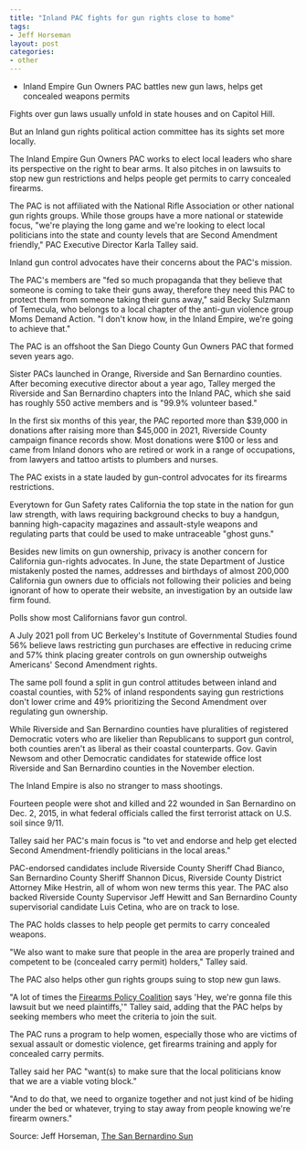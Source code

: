 ```yaml
---
title: "Inland PAC fights for gun rights close to home"
tags:
- Jeff Horseman
layout: post
categories:
- other
---
```


- Inland Empire Gun Owners PAC battles new gun laws, helps get concealed weapons permits

Fights over gun laws usually unfold in state houses and on Capitol Hill.

But an Inland gun rights political action committee has its sights set more locally.

The Inland Empire Gun Owners PAC works to elect local leaders who share its perspective on the right to bear arms. It also pitches in on lawsuits to stop new gun restrictions and helps people get permits to carry concealed firearms.

The PAC is not affiliated with the National Rifle Association or other national gun rights groups. While those groups have a more national or statewide focus, "we're playing the long game and we're looking to elect local politicians into the state and county levels that are Second Amendment friendly," PAC Executive Director Karla Talley said.

Inland gun control advocates have their concerns about the PAC's mission.

The PAC's members are "fed so much propaganda that they believe that someone is coming to take their guns away, therefore they need this PAC to protect them from someone taking their guns away," said Becky Sulzmann of Temecula, who belongs to a local chapter of the anti-gun violence group Moms Demand Action. "I don't know how, in the Inland Empire, we're going to achieve that."

The PAC is an offshoot the San Diego County Gun Owners PAC that formed seven years ago.

Sister PACs launched in Orange, Riverside and San Bernardino counties. After becoming executive director about a year ago, Talley merged the Riverside and San Bernardino chapters into the Inland PAC, which she said has roughly 550 active members and is "99.9% volunteer based."

In the first six months of this year, the PAC reported more than $39,000 in donations after raising more than $45,000 in 2021, Riverside County campaign finance records show. Most donations were $100 or less and came from Inland donors who are retired or work in a range of occupations, from lawyers and tattoo artists to plumbers and nurses.

The PAC exists in a state lauded by gun-control advocates for its firearms restrictions.

Everytown for Gun Safety rates California the top state in the nation for gun law strength, with laws requiring background checks to buy a handgun, banning high-capacity magazines and assault-style weapons and regulating parts that could be used to make untraceable "ghost guns."

Besides new limits on gun ownership, privacy is another concern for California gun-rights advocates. In June, the state Department of Justice mistakenly posted the names, addresses and birthdays of almost 200,000 California gun owners due to officials not following their policies and being ignorant of how to operate their website, an investigation by an outside law firm found.

Polls show most Californians favor gun control.

A July 2021 poll from UC Berkeley's Institute of Governmental Studies found 56% believe laws restricting gun purchases are effective in reducing crime and 57% think placing greater controls on gun ownership outweighs Americans' Second Amendment rights.

The same poll found a split in gun control attitudes between inland and coastal counties, with 52% of inland respondents saying gun restrictions don't lower crime and 49% prioritizing the Second Amendment over regulating gun ownership.

While Riverside and San Bernardino counties have pluralities of registered Democratic voters who are likelier than Republicans to support gun control, both counties aren't as liberal as their coastal counterparts. Gov. Gavin Newsom and other Democratic candidates for statewide office lost Riverside and San Bernardino counties in the November election.

The Inland Empire is also no stranger to mass shootings.

Fourteen people were shot and killed and 22 wounded in San Bernardino on Dec. 2, 2015, in what federal officials called the first terrorist attack on U.S. soil since 9/11.

Talley said her PAC's main focus is "to vet and endorse and help get elected Second Amendment-friendly politicians in the local areas."

PAC-endorsed candidates include Riverside County Sheriff Chad Bianco, San Bernardino County Sheriff Shannon Dicus, Riverside County District Attorney Mike Hestrin, all of whom won new terms this year. The PAC also backed Riverside County Supervisor Jeff Hewitt and San Bernardino County supervisorial candidate Luis Cetina, who are on track to lose.

The PAC holds classes to help people get permits to carry concealed weapons.

"We also want to make sure that people in the area are properly trained and competent to be (concealed carry permit) holders," Talley said.

The PAC also helps other gun rights groups suing to stop new gun laws.

"A lot of times the [Firearms Policy Coalition](https://www.firearmspolicy.org) says 'Hey, we're gonna file this lawsuit but we need plaintiffs,'" Talley said, adding that the PAC helps by seeking members who meet the criteria to join the suit.

The PAC runs a program to help women, especially those who are victims of sexual assault or domestic violence, get firearms training and apply for concealed carry permits.

Talley said her PAC "want(s) to make sure that the local politicians know that we are a viable voting block."

"And to do that, we need to organize together and not just kind of be hiding under the bed or whatever, trying to stay away from people knowing we're firearm owners."

Source: Jeff Horseman, [The San Bernardino Sun](https://www.sbsun.com/2022/12/02/inland-pac-fights-for-gun-rights-close-to-home/)
